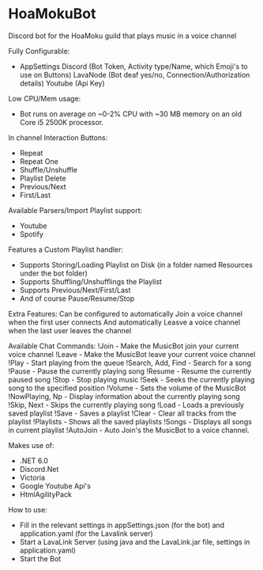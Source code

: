 # HoaMokuBot
Discord bot for the HoaMoku guild that plays music in a voice channel

Fully Configurable:
- AppSettings 
	Discord (Bot Token, Activity type/Name, which Emoji's to use on Buttons)
	LavaNode (Bot deaf yes/no, Connection/Authorization details)
	Youtube (Api Key)

Low CPU/Mem usage:
- Bot runs on average on ~0-2% CPU with ~30 MB memory on an old Core i5 2500K processor.


In channel Interaction Buttons:
- Repeat
- Repeat One
- Shuffle/Unshuffle
- Playlist Delete
- Previous/Next
- First/Last


Available Parsers/Import Playlist support:
- Youtube
- Spotify


Features a Custom Playlist handler:
- Supports Storing/Loading Playlist on Disk (in a folder named Resources under the bot folder)
- Supports Shuffling/Unshufflings the Playlist
- Supports Previous/Next/First/Last
- And of course Pause/Resume/Stop


Extra Features:
Can be configured to automatically Join a voice channel when the first user connects
And automatically Leasve a voice channel when the last user leaves the channel


Available Chat Commands:
!Join - Make the MusicBot join your current voice channel
!Leave - Make the MusicBot leave your current voice channel
!Play - Start playing from the queue
!Search, Add, Find - Search for a song
!Pause - Pause the currently playing song
!Resume - Resume the currently paused song
!Stop - Stop playing music
!Seek - Seeks the currently playing song to the specified position
!Volume - Sets the volume of the MusicBot
!NowPlaying, Np - Display information about the currently playing song
!Skip, Next - Skips the currently playing song
!Load - Loads a previously saved playlist
!Save - Saves a playlist
!Clear - Clear all tracks from the playlist
!Playlists - Shows all the saved playlists
!Songs - Displays all songs in current playlist
!AutoJoin - Auto Join's the MusicBot to a voice channel.

Makes use of:
- .NET 6.0
- Discord.Net
- Victoria
- Google Youtube Api's
- HtmlAgilityPack

How to use:
- Fill in the relevant settings in appSettings.json (for the bot) and application.yaml (for the Lavalink server)
- Start a LavaLink Server (using java and the LavaLink.jar file, settings in application.yaml)
- Start the Bot
